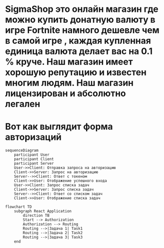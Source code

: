 # SigmaShop это онлайн магазин где можно купить донатную валюту в игре Fortnite намного дешевле чем в самой игре , каждая купленная единица валюта делает вас на 0.1 % круче. Наш магазин имеет хорошую репутацию и известен многим людям. Наш магазин лицензирован и абсолютно легален
# Вот как выглядит форма авторизаций
```mermaid
sequenceDiagram
    participant User
    participant Client
    participant Server
    User->>Client: Отправка запроса на авторизацию
    Client->>Server: Запрос на авторизацию
    Server-->>Client: Ответ с токеном
    Client->>User: Отображение успешного входа
    User->>Client: Запрос списка задач
    Client->>Server: Запрос списка задач
    Server-->>Client: Ответ со списком задач
    Client->>User: Отображение списка задач
```
```mermaid
flowchart TD
    subgraph React Application
        direction TB
        Start --> Authorization
        Authorization --> Routing
        Routing -->|Задача 1| Task1
        Routing -->|Задача 2| Task2
        Routing -->|Задача 3| Task3
    end
